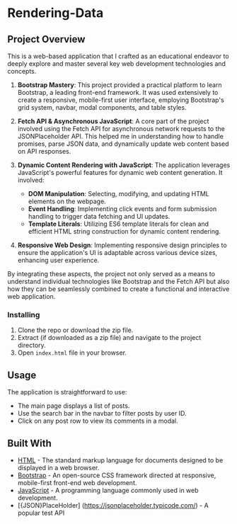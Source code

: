 # Rendering-Data
## Project Overview

This is a web-based application that I crafted as an educational endeavor to deeply explore and master several key web development technologies and concepts. 

1. **Bootstrap Mastery**: This project provided a practical platform to learn Bootstrap, a leading front-end framework. It was used extensively to create a responsive, mobile-first user interface, employing Bootstrap's grid system, navbar, modal components, and table styles.

2. **Fetch API & Asynchronous JavaScript**: A core part of the project involved using the Fetch API for asynchronous network requests to the JSONPlaceholder API. This helped me in understanding how to handle promises, parse JSON data, and dynamically update web content based on API responses.

3. **Dynamic Content Rendering with JavaScript**: The application leverages JavaScript's powerful features for dynamic web content generation. It involved:
   - **DOM Manipulation**: Selecting, modifying, and updating HTML elements on the webpage.
   - **Event Handling**: Implementing click events and form submission handling to trigger data fetching and UI updates.
   - **Template Literals**: Utilizing ES6 template literals for clean and efficient HTML string construction for dynamic content rendering.

4. **Responsive Web Design**: Implementing responsive design principles to ensure the application's UI is adaptable across various device sizes, enhancing user experience.

By integrating these aspects, the project not only served as a means to understand individual technologies like Bootstrap and the Fetch API but also how they can be seamlessly combined to create a functional and interactive web application. 

### Installing

1. Clone the repo or download the zip file.
2. Extract (if downloaded as a zip file) and navigate to the project directory.
3. Open `index.html` file in your browser.

## Usage

The application is straightforward to use:

- The main page displays a list of posts.
- Use the search bar in the navbar to filter posts by user ID.
- Click on any post row to view its comments in a modal.

## Built With

- [HTML](https://www.w3.org/html/) - The standard markup language for documents designed to be displayed in a web browser.
- [Bootstrap](https://getbootstrap.com/) - An open-source CSS framework directed at responsive, mobile-first front-end web development.
- [JavaScript](https://www.javascript.com/) - A programming language commonly used in web development.
- [{JSON}PlaceHolder] (https://jsonplaceholder.typicode.com/) - A popular test API




